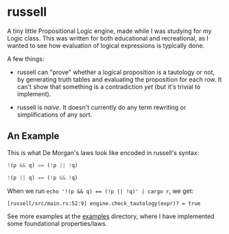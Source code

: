 # russell
A tiny little Propositional Logic engine, made while I was studying for my
Logic class. This was written for both educational and recreational, as I
wanted to see how evaluation of logical expressions is typically done.

A few things:
- russell can "prove" whether a logical proposition is a tautology or not, by
  generating truth tables and evaluating the proposition for each row. It can't
  show that something is a contradiction *yet* (but it's trivial to implement).

- russell is *naive*. It doesn't currently do any term rewriting or
  simplifications of any sort.

## An Example
This is what De Morgan's laws look like encoded in russell's syntax:

```js
!(p && q) == (!p || !q)
```

```js
!(p || q) == (!p && !q)
```

When we run `echo '!(p && q) == (!p || !q)' | cargo r`, we get:
```language
[russell/src/main.rs:52:9] engine.check_tautology(expr)? = true
```

See more examples at the
[examples](https://github.com/podikoglou/russell/tree/main/examples) directory,
where I have implemented some foundational properties/laws.
